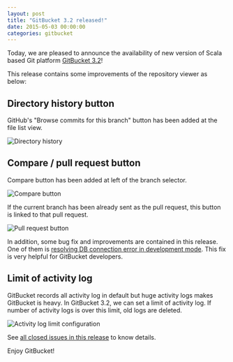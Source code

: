 ```yaml
---
layout: post
title: "GitBucket 3.2 released!"
date: 2015-05-03 00:00:00
categories: gitbucket
---
```


Today, we are pleased to announce the availability of new version of Scala based Git platform [GitBucket 3.2](https://github.com/gitbucket/gitbucket/releases/tag/3.2)!

This release contains some improvements of the repository viewer as below:

## Directory history button

GitHub's "Browse commits for this branch" button has been added at the file list view.

![Directory history]({{site.baseurl}}/images/gitbucket-3.2/directory_history.png)

## Compare / pull request button

Compare button has been added at left of the branch selector.

![Compare button]({{site.baseurl}}/images/gitbucket-3.2/compare_button_2.png)

If the current branch has been already sent as the pull request, this button is linked to that pull request.

![Pull request button]({{site.baseurl}}/images/gitbucket-3.2/compare_button_1.png)

In addition, some bug fix and improvements are contained in this release. One of them is [resolving DB connection error in development mode](https://github.com/gitbucket/gitbucket/pull/709). This fix is very helpful for GitBucket developers.

## Limit of activity log

GitBucket records all activity log in default but huge activity logs makes GitBucket is heavy. In GitBucket 3.2, we can set a limit of activity log. If number of activity logs is over this limit, old logs are deleted.

![Activity log limit configuration]({{site.baseurl}}/images/gitbucket-3.2/activity_limit.png)

See [all closed issues in this release](https://github.com/gitbucket/gitbucket/issues?q=is%3Aclosed+milestone%3A3.2) to know details.

Enjoy GitBucket!

